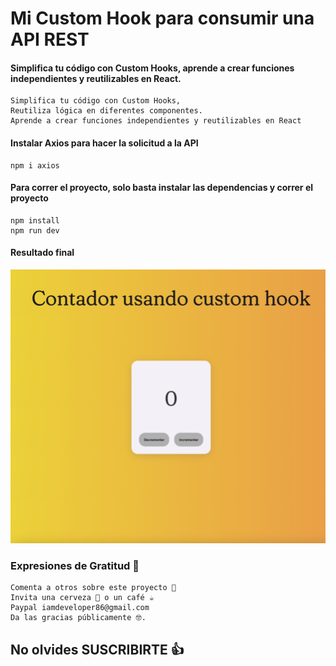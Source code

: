 # Mi Custom Hook para consumir una API REST

#### Simplifica tu código con Custom Hooks, aprende a crear funciones independientes y reutilizables en React.

    Simplifica tu código con Custom Hooks,
    Reutiliza lógica en diferentes componentes.
    Aprende a crear funciones independientes y reutilizables en React

#### Instalar Axios para hacer la solicitud a la API

    npm i axios

#### Para correr el proyecto, solo basta instalar las dependencias y correr el proyecto

    npm install
    npm run dev

#### Resultado final

![](https://raw.githubusercontent.com/urian121/imagenes-proyectos-github/master/custom-hooks.png)

### Expresiones de Gratitud 🎁

    Comenta a otros sobre este proyecto 📢
    Invita una cerveza 🍺 o un café ☕
    Paypal iamdeveloper86@gmail.com
    Da las gracias públicamente 🤓.

## No olvides SUSCRIBIRTE 👍
